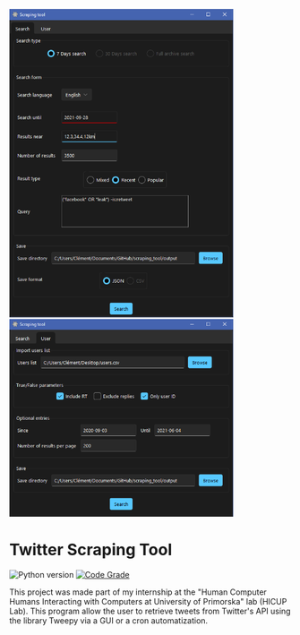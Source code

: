 <p float="left">
  <img src="https://github.com/Wazzabeee/scraping_tool/blob/main/src/images/screenshots/search_tab.PNG" width="400" />
  <img src="https://github.com/Wazzabeee/scraping_tool/blob/main/src/images/screenshots/user_tab.PNG" width="400" /> 
</p>

# Twitter Scraping Tool
 
![Python version](https://img.shields.io/badge/Python-3.8-blue)
[![Code Grade](https://www.code-inspector.com/project/29438/score/svg)](https://frontend.code-inspector.com/project/29438/dashboard)

This project was made part of my internship at the "Human Computer Humans Interacting with Computers at University of Primorska" lab (HICUP Lab).
This program allow the user to retrieve tweets from Twitter's API using the library Tweepy via a GUI or a cron automatization.
